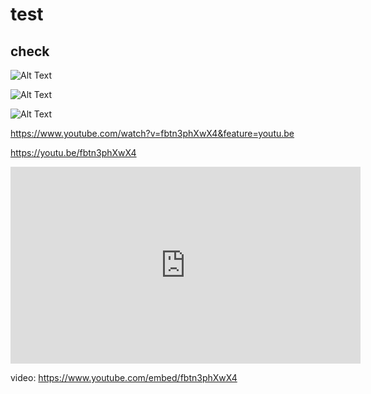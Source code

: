 # test
## check



![Alt Text](https://giphy.com/gifs/yxSUYl58s2Z3sdPQme/html5)

![Alt Text](https://youtu.be/fbtn3phXwX4)

![Alt Text](https://media.giphy.com/media/yxSUYl58s2Z3sdPQme/giphy.gif)

https://www.youtube.com/watch?v=fbtn3phXwX4&feature=youtu.be

https://youtu.be/fbtn3phXwX4

<iframe width="560" height="315" src="https://www.youtube.com/embed/fbtn3phXwX4" frameborder="0" allow="accelerometer; autoplay; clipboard-write; encrypted-media; gyroscope; picture-in-picture" allowfullscreen></iframe>


video: https://www.youtube.com/embed/fbtn3phXwX4

